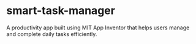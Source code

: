 # smart-task-manager
A productivity app built using MIT App Inventor that helps users manage and complete daily tasks efficiently.
